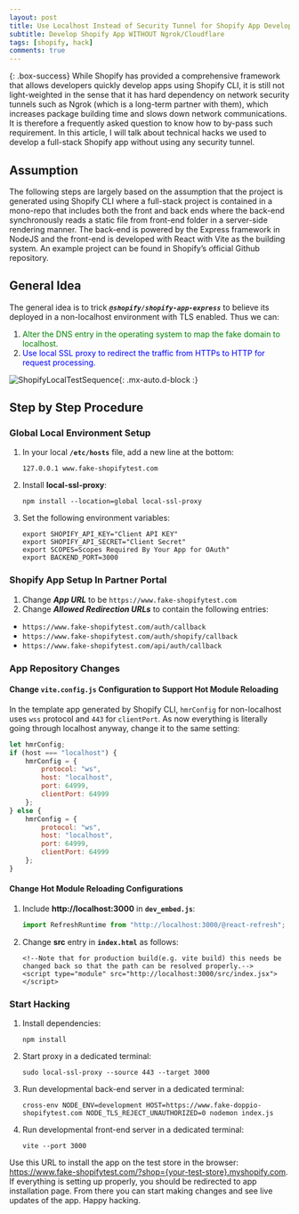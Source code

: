 ```yaml
---
layout: post
title: Use Localhost Instead of Security Tunnel for Shopify App Development
subtitle: Develop Shopify App WITHOUT Ngrok/Cloudflare
tags: [shopify, hack]
comments: true
---
```


{: .box-success}
While Shopify has provided a comprehensive framework that allows developers quickly develop apps using Shopify CLI, it is still not light-weighted in the sense that it has hard dependency on network security tunnels such as Ngrok (which is a long-term partner with them), which increases package building time and slows down network communications. It is therefore a frequently asked question to know how to by-pass such requirement. In this article, I will talk about technical hacks we used to develop a full-stack Shopify app without using any security tunnel.

## Assumption
The following steps are largely based on the assumption that the project is generated using Shopify CLI where a full-stack project is contained in a mono-repo that includes both the front and back ends where the back-end synchronously reads a static file from front-end folder in a server-side rendering manner. The back-end is powered by the Express framework in NodeJS and the front-end is developed with React with Vite as the building system. An example project can be found in Shopify’s official Github repository.

## General Idea
The general idea is to trick ***`@shopify/shopify-app-express`*** to believe its deployed in a non-localhost environment with TLS enabled. Thus we can:
1. <span style="color:green">Alter the DNS entry in the operating system to map the fake domain to localhost.</span>
2. <span style="color:blue">Use local SSL proxy to redirect the traffic from HTTPs to HTTP for request processing.</span>

![ShopifyLocalTestSequence](https://xianqugithub.github.io/assets/img/shopify-localhost-sequence.jpeg){: .mx-auto.d-block :}

## Step by Step Procedure

### Global Local Environment Setup

1. In your local **`/etc/hosts`** file, add a new line at the bottom:
   ```console
   127.0.0.1 www.fake-shopifytest.com
   ```
       
2. Install **local-ssl-proxy**:
   ```console
   npm install --location=global local-ssl-proxy
   ```

3. Set the following environment variables:
    ```console
    export SHOPIFY_API_KEY="Client API KEY"
    export SHOPIFY_API_SECRET="Client Secret"
    export SCOPES=Scopes Required By Your App for OAuth"
    export BACKEND_PORT=3000
    ```

### Shopify App Setup In Partner Portal

1. Change ***App URL*** to be `https://www.fake-shopifytest.com`
2. Change ***Allowed Redirection URLs*** to contain the following entries:
  - `https://www.fake-shopifytest.com/auth/callback`
  - `https://www.fake-shopifytest.com/auth/shopify/callback`
  - `https://www.fake-shopifytest.com/api/auth/callback`

### App Repository Changes

#### Change `vite.config.js` Configuration to Support Hot Module Reloading
In the template app generated by Shopify CLI, `hmrConfig` for non-localhost uses `wss` protocol and `443` for `clientPort`. As now everything is literally going through localhost anyway, change it to the same setting:
```javascript
let hmrConfig;
if (host === "localhost") {
    hmrConfig = {
        protocol: "ws",
        host: "localhost",
        port: 64999,
        clientPort: 64999
    };
} else {
    hmrConfig = {
        protocol: "ws",
        host: "localhost",
        port: 64999,
        clientPort: 64999
    };
}
```

#### Change Hot Module Reloading Configurations 

1. Include **http://localhost:3000** in **`dev_embed.js`**:
    ```javascript
    import RefreshRuntime from "http://localhost:3000/@react-refresh";
    ```

2. Change **src** entry in **`index.html`** as follows:
    ```
    <!--Note that for production build(e.g. vite build) this needs be changed back so that the path can be resolved properly.-->
    <script type="module" src="http://localhost:3000/src/index.jsx"></script>
    ```

### Start Hacking

1. Install dependencies:
   ```console
   npm install
   ```

2. Start proxy in a dedicated terminal:
   ```console
   sudo local-ssl-proxy --source 443 --target 3000
   ```

3. Run developmental back-end server in a dedicated terminal:
   ```console
   cross-env NODE_ENV=development HOST=https://www.fake-doppio-shopifytest.com NODE_TLS_REJECT_UNAUTHORIZED=0 nodemon index.js
   ```

4. Run developmental front-end server in a dedicated terminal:
   ```console
   vite --port 3000
   ```

Use this URL to install the app on the test store in the browser: <https://www.fake-shopifytest.com/?shop={your-test-store}.myshopify.com>. If everything is setting up properly, you should be redirected to app installation page. From there you can start making changes and see live updates of the app. Happy hacking. 


